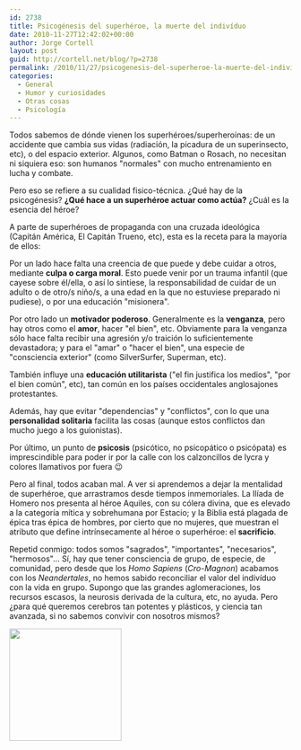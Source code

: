 ```yaml
---
id: 2738
title: Psicogénesis del superhéroe, la muerte del indivíduo
date: 2010-11-27T12:42:02+00:00
author: Jorge Cortell
layout: post
guid: http://cortell.net/blog/?p=2738
permalink: /2010/11/27/psicogenesis-del-superheroe-la-muerte-del-individuo/
categories:
  - General
  - Humor y curiosidades
  - Otras cosas
  - Psicología
---
```

Todos sabemos de dónde vienen los superhéroes/superheroinas: de un accidente que cambia sus vidas (radiación, la picadura de un superinsecto, etc), o del espacio exterior. Algunos, como Batman o Rosach, no necesitan ni siquiera eso: son humanos "normales" con mucho entrenamiento en lucha y combate.

Pero eso se refiere a su cualidad fisico-técnica. ¿Qué hay de la psicogénesis? **¿Qué hace a un superhéroe actuar como actúa?** ¿Cuál es la esencia del héroe?

A parte de superhéroes de propaganda con una cruzada ideológica (Capitán América, El Capitán Trueno, etc), esta es la receta para la mayoría de ellos:

Por un lado hace falta una creencia de que puede y debe cuidar a otros, mediante **culpa o carga moral**. Esto puede venir por un trauma infantil (que cayese sobre él/ella, o así lo sintiese, la responsabilidad de cuidar de un adulto o de otro/s niño/s, a una edad en la que no estuviese preparado ni pudiese), o por una educación "misionera".

Por otro lado un **motivador poderoso**. Generalmente es la **venganza**, pero hay otros como el **amor**, hacer "el bien", etc. Obviamente para la venganza sólo hace falta recibir una agresión y/o traición lo suficientemente devastadora; y para el "amar" o "hacer el bien", una especie de "consciencia exterior" (como SilverSurfer, Superman, etc).

También influye una **educación utilitarista** ("el fin justifica los medios", "por el bien común", etc), tan común en los países occidentales anglosajones protestantes.

Además, hay que evitar "dependencias" y "conflictos", con lo que una **personalidad solitaria** facilita las cosas (aunque estos conflictos dan mucho juego a los guionistas).

Por último, un punto de **psicosis** (psicótico, no psicopático o psicópata) es imprescindible para poder ir por la calle con los calzoncillos de lycra y colores llamativos por fuera 😉

Pero al final, todos acaban mal. A ver si aprendemos a dejar la mentalidad de superhéroe, que arrastramos desde tiempos inmemoriales. La Ilíada de Homero nos presenta al héroe Aquiles, con su cólera divina, que es elevado a la categoría mítica y sobrehumana por Estacio; y la Biblia está plagada de épica tras épica de hombres, por cierto que no mujeres, que muestran el atributo que define intrínsecamente al héroe o superhéroe: el **sacrificio**.

Repetid conmigo: todos somos "sagrados", "importantes", "necesarios", "hermosos"... Sí, hay que tener consciencia de grupo, de especie, de comunidad, pero desde que los _Homo Sapiens_ (_Cro-Magnon_) acabamos con los _Neandertales_, no hemos sabido reconciliar el valor del indivíduo con la vida en grupo. Supongo que las grandes aglomeraciones, los recursos escasos, la neurosis derivada de la cultura, etc, no ayuda. Pero ¿para qué queremos cerebros tan potentes y plásticos, y ciencia tan avanzada, si no sabemos convivir con nosotros mismos?

<img class="aligncenter" title="somos un agujero" src="http://imgn.dt07.net/863/863966_vb.jpg" alt="" width="200" height="200" />